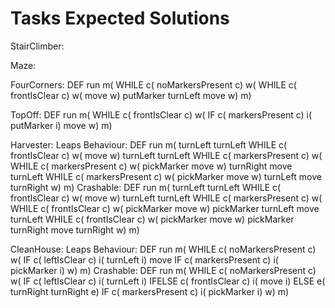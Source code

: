# Tasks Expected Solutions

StairClimber:

Maze:

FourCorners:
DEF run m( WHILE c( noMarkersPresent c) w( WHILE c( frontIsClear c) w( move w) putMarker turnLeft move w) m)

TopOff: 
DEF run m( WHILE c( frontIsClear c) w( IF c( markersPresent c) i( putMarker i) move w) m)

Harvester:
Leaps Behaviour: DEF run m( turnLeft turnLeft WHILE c( frontIsClear c) w( move w) turnLeft turnLeft WHILE c( markersPresent c) w( WHILE c( markersPresent c) w( pickMarker move w) turnRight move turnLeft WHILE c( markersPresent c) w( pickMarker move w) turnLeft move turnRight w) m)
Crashable: DEF run m( turnLeft turnLeft WHILE c( frontIsClear c) w( move w) turnLeft turnLeft WHILE c( markersPresent c) w( WHILE c( frontIsClear c) w( pickMarker move w) pickMarker turnLeft move turnLeft WHILE c( frontIsClear c) w( pickMarker move w) pickMarker turnRight move turnRight w) m)

CleanHouse:
Leaps Behaviour: DEF run m( WHILE c( noMarkersPresent c) w( IF c( leftIsClear c) i( turnLeft i) move IF c( markersPresent c) i( pickMarker i) w) m)
Crashable: DEF run m( WHILE c( noMarkersPresent c) w( IF c( leftIsClear c) i( turnLeft i) IFELSE c( frontIsClear c) i( move i) ELSE e( turnRight turnRight e) IF c( markersPresent c) i( pickMarker i) w) m)
